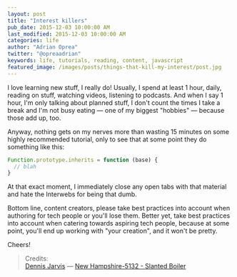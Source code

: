 ```yaml
---
layout: post
title: "Interest killers"
pub_date: 2015-12-03 10:00:00 AM
last_modified: 2015-12-03 10:00:00 AM
categories: life
author: "Adrian Oprea"
twitter: "@opreaadrian"
keywords: life, tutorials, reading, content, javascript
featured_image: /images/posts/things-that-kill-my-interest/post.jpg
---
```


I love learning new stuff, I really do! Usually, I spend at least 1 hour, daily, reading on stuff, watching videos, listening to podcasts. And when I say 1 hour, I'm only talking about planned stuff, I don't count the times I take a break and I'm not busy eating &mdash; one of my biggest "hobbies" &mdash; because those add up, too.  

Anyway, nothing gets on my nerves more than wasting 15 minutes on some highly recommended tutorial, only to see that at some point they do something like this:

```javascript
Function.prototype.inherits = function (base) {
  // blah
}
```

At that exact moment, I immediately close any open tabs with that material and hate the Interwebs for being that dumb.

Bottom line, content creators, please take best practices into account when authoring for tech people or you'll lose them. Better yet, take best practices into account when catering towards aspiring tech people, because at some point, you'll end up working with "your creation", and it won't be pretty.

Cheers!

> Credits:   
> [Dennis Jarvis](https://www.flickr.com/photos/archer10/) &mdash; [New Hampshire-5132 - Slanted Boiler](https://flic.kr/p/4oULGp)  
